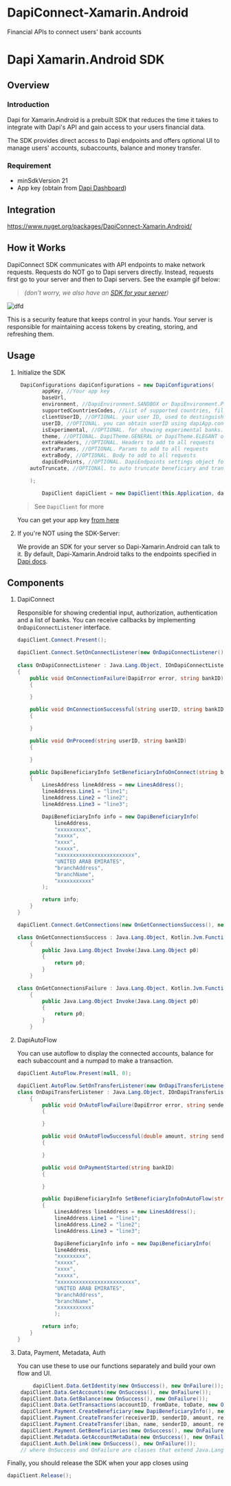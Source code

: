 # DapiConnect-Xamarin.Android
Financial APIs to connect users' bank accounts

# Dapi Xamarin.Android SDK

## Overview

### Introduction

Dapi for Xamarin.Android is a prebuilt SDK that reduces the time it takes to integrate with Dapi's API and gain access to your users financial data.

The SDK provides direct access to Dapi endpoints and offers optional UI to manage users' accounts, subaccounts, balance and money transfer.

### Requirement

- minSdkVersion 21
- App key (obtain from [Dapi Dashboard](https://dashboard.dapi.co/))

## Integration

https://www.nuget.org/packages/DapiConnect-Xamarin.Android/


## How it Works

DapiConnect SDK communicates with API endpoints to make network requests. Requests do NOT go to Dapi servers directly. Instead, requests first go to your server and then to Dapi servers. See the example gif below:
> *(don't worry, we also have an [SDK for your server](https://github.com/dapi-co/sdk-server))*

![dfd](https://github.com/dapi-co/DapiConnect-iOS/raw/master/DapiConnectGIF.gif)

This is a security feature that keeps control in your hands. Your server is responsible for maintaining access tokens by creating, storing, and refreshing them.

## Usage

1. Initialize the SDK 

	```c#
	 DapiConfigurations dapiConfigurations = new DapiConfigurations(
            appKey, //Your app key
            baseUrl,
            environment, //DapiEnvironment.SANDBOX or DapiEnvironment.PRODUCTION
            supportedCountriesCodes, //List of supported countries, fill up the countries you want to support using two-letter country codes (ISO 3166-1 alpha-2)
            clientUserID, //OPTIONAL. your user ID, used to destinguish between different users on the same device
            userID, //OPTIONAL. you can obtain userID using dapiApp.connect.getConnections. Initially it will be null, but you can use this as the default userID afterwards.
            isExperimental, //OPTIONAL. for showing experimental banks.
            theme, //OPTIONAL. DapiTheme.GENERAL or DapiTheme.ELEGANT or DapiTheme.ELECTRIC
            extraHeaders, //OPTIONAL. Headers to add to all requests
            extraParams, //OPTIONAL. Params to add to all requests
            extraBody, //OPTIONAL. Body to add to all requests
            dapiEndPoints, //OPTIONAL. DapiEndpoints settings object for different endpoints
	    autoTruncate, //OPTIONAl. to auto truncate beneficiary and transfer info 

        );

            DapiClient dapiClient = new DapiClient(this.Application, dapiConfigurations);
	```
	>See `DapiClient` for more


	You can get your app key [from here](https://dashboard.dapi.co/)

2. If you're NOT using the SDK-Server:

	We provide an SDK for your server so Dapi-Xamarin.Android can talk to it. By default, Dapi-Xamarin.Android talks to the endpoints specified in [Dapi docs](https://docs.dapi.co/). 


## Components


1. DapiConnect

	Responsible for showing credential input, authorization, authentication and a list of banks. You can receive callbacks by implementing `OnDapiConnectListener` interface.

	```c#
  	dapiClient.Connect.Present();
	```

	```c#
  	dapiClient.Connect.SetOnConnectListener(new OnDapiConnectListener());
  
	class OnDapiConnectListener : Java.Lang.Object, IOnDapiConnectListener
    {
        public void OnConnectionFailure(DapiError error, string bankID)
        {

        }

        public void OnConnectionSuccessful(string userID, string bankID)
        {

        }

        public void OnProceed(string userID, string bankID)
        {

        }

        public DapiBeneficiaryInfo SetBeneficiaryInfoOnConnect(string bankID)
        {
            LinesAddress lineAddress = new LinesAddress();
            lineAddress.Line1 = "line1";
            lineAddress.Line2 = "line2";
            lineAddress.Line3 = "line3";

            DapiBeneficiaryInfo info = new DapiBeneficiaryInfo(
                lineAddress,
                "xxxxxxxxx",
                "xxxxx",
                "xxxx",
                "xxxxx",
                "xxxxxxxxxxxxxxxxxxxxxxxxx",
                "UNITED ARAB EMIRATES",
                "branchAddress",
                "branchName",
                "xxxxxxxxxxx"
            );

            return info;
        }
    }
	```
	
	```c#
	dapiClient.Connect.GetConnections(new OnGetConnectionsSuccess(), new OnGetConnectionsFailure());

 	class OnGetConnectionsSuccess : Java.Lang.Object, Kotlin.Jvm.Functions.IFunction1
    	{
        	public Java.Lang.Object Invoke(Java.Lang.Object p0)
        	{
            	return p0;
        	}
    	}

   class OnGetConnectionsFailure : Java.Lang.Object, Kotlin.Jvm.Functions.IFunction1
    	{
        	public Java.Lang.Object Invoke(Java.Lang.Object p0)
        	{
            	return p0;
        	}
    	}
	 ```

2. DapiAutoFlow

	You can use autoflow to display the connected accounts, balance for each subaccount and a numpad to make a transaction.

	```c#
	dapiClient.AutoFlow.Present(null, 0);

	```

	```c#
	dapiClient.AutoFlow.SetOnTransferListener(new OnDapiTransferListener());
	class OnDapiTransferListener : Java.Lang.Object, IOnDapiTransferListener
    	{
        	public void OnAutoFlowFailure(DapiError error, string senderAccountID, string recipientAccountID)
        	{

        	}

        	public void OnAutoFlowSuccessful(double amount, string senderAccountID, string recipientAccountID, string jobID)
        	{

        	}

        	public void OnPaymentStarted(string bankID)
        	{

        	}

        	public DapiBeneficiaryInfo SetBeneficiaryInfoOnAutoFlow(string bankID)
        	{
            	LinesAddress lineAddress = new LinesAddress();
            	lineAddress.Line1 = "line1";
            	lineAddress.Line2 = "line2";
            	lineAddress.Line3 = "line3";

            	DapiBeneficiaryInfo info = new DapiBeneficiaryInfo(
                lineAddress,
                "xxxxxxxxx",
                "xxxxx",
                "xxxx",
                "xxxxx",
                "xxxxxxxxxxxxxxxxxxxxxxxxx",
                "UNITED ARAB EMIRATES",
                "branchAddress",
                "branchName",
                "xxxxxxxxxxx"
            	);

            return info;
        }
    }
	```
3. Data, Payment, Metadata, Auth

	You can use these to use our functions separately and build your own flow and UI.

	```c#
		 dapiClient.Data.GetIdentity(new OnSuccess(), new OnFailure());
     dapiClient.Data.GetAccounts(new OnSuccess(), new OnFailure());
     dapiClient.Data.GetBalance(new OnSuccess(), new OnFailure());
     dapiClient.Data.GetTransactions(accountID, fromDate, toDate, new OnSuccess(), new OnFailure());
     dapiClient.Payment.CreateBeneficiary(new DapiBeneficiaryInfo(), new OnSuccess(), new OnFailure());
     dapiClient.Payment.CreateTransfer(receiverID, senderID, amount, remark, new OnSuccess(), new OnFailure());
     dapiClient.Payment.CreateTransfer(iban, name, senderID, amount, remark, new OnSuccess(), new OnFailure());
     dapiClient.Payment.GetBeneficiaries(new OnSuccess(), new OnFailure());
     dapiClient.Metadata.GetAccountMetaData(new OnSuccess(), new OnFailure());
     dapiClient.Auth.Delink(new OnSuccess(), new OnFailure());
     //	where OnSuccess and OnFailure are classes that extend Java.Lang.Object, Kotlin.Jvm.Functions.IFunction1
	```
	

Finally, you should release the SDK when your app closes using

```c#
dapiClient.Release();
```
